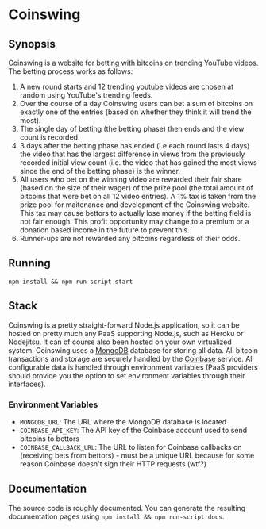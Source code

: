 # Coinswing

## Synopsis

Coinswing is a website for betting with bitcoins on trending YouTube videos. The betting process works as follows:

1. A new round starts and 12 trending youtube videos are chosen at random using YouTube's trending feeds.
2. Over the course of a day Coinswing users can bet a sum of bitcoins on exactly one of the entries (based on
   whether they think it will trend the most).
3. The single day of betting (the betting phase) then ends and the view count is recorded.
4. 3 days after the betting phase has ended (i.e each round lasts 4 days) the video that has
   the largest difference in views from the previously recorded initial view count (i.e. the video
   that has gained the most views since the end of the betting phase) is the winner.
5. All users who bet on the winning video are rewarded their fair share (based on the size of their wager)
   of the prize pool (the total amount of bitcoins that were bet on all 12 video entries). A 1% tax
   is taken from the prize pool for maitenance and development of the Coinswing website. This tax may
   cause bettors to actually lose money if the betting field is not fair enough. This profit opportunity
   may change to a premium or a donation based income in the future to prevent this.
6. Runner-ups are not rewarded any bitcoins regardless of their odds.

## Running

`npm install && npm run-script start`

## Stack

Coinswing is a pretty straight-forward Node.js application, so it can be hosted
on pretty much any PaaS supporting Node.js, such as Heroku or Nodejitsu. It can
of course also been hosted on your own virtualized system. Coinswing uses a [MongoDB](http://mongodb.org)
database for storing all data. All bitcoin transactions and storage are securely handled
by the [Coinbase](http://coinbase.com) service. All configurable data
is handled through environment variables (PaaS providers should provide you the option to set
environment variables through their interfaces).

### Environment Variables

* `MONGODB_URL`: The URL where the MongoDB database is located
* `COINBASE_API_KEY`: The API key of the Coinbase account used to send bitcoins to bettors
* `COINBASE_CALLBACK_URL`: The URL to listen for Coinbase callbacks on (receiving bets from bettors) -
  must be a unique URL because for some reason Coinbase doesn't sign their HTTP requests (wtf?)

## Documentation

The source code is roughly documented. You can generate the resulting documentation pages using
`npm install && npm run-script docs`.
